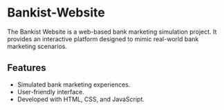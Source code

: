 # Bankist-Website

The Bankist Website is a web-based bank marketing simulation project. It provides an interactive platform designed to mimic real-world bank marketing scenarios.

## Features

- Simulated bank marketing experiences.
- User-friendly interface.
- Developed with HTML, CSS, and JavaScript.
